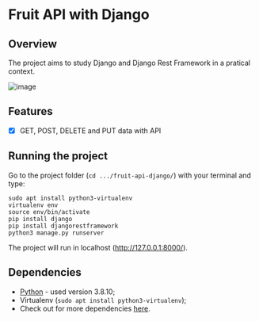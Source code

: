 # Fruit API with Django

## Overview
The project aims to study Django and Django Rest Framework in a pratical context.

![image](https://user-images.githubusercontent.com/58524485/153967458-eee68e80-fa4e-416c-9d1e-a87bd26f8751.png)


## Features
- [x] GET, POST, DELETE and PUT data with API

## Running the project
Go to the project folder (`cd .../fruit-api-django/`) with your terminal and type:
```
sudo apt install python3-virtualenv
virtualenv env
source env/bin/activate
pip install django
pip install djangorestframework
python3 manage.py runserver
```

The project will run in localhost (http://127.0.0.1:8000/).

## Dependencies
- [Python](https://www.python.org/downloads) - used version 3.8.10;
- Virtualenv (`sudo apt install python3-virtualenv`);
- Check out for more dependencies [here](https://github.com/eduhbg/fruit-api-django/blob/main/requirements.txt).
